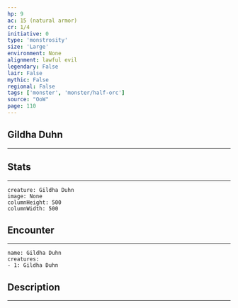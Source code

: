 ```yaml
---
hp: 9
ac: 15 (natural armor)
cr: 1/4
initiative: 0
type: 'monstrosity'    
size: 'Large'
environment: None
alignment: lawful evil
legendary: False
lair: False
mythic: False
regional: False
tags: ['monster', 'monster/half-orc']
source: "OoW"
page: 110
---
```


## Gildha Duhn
---



## Stats
---

```statblock
creature: Gildha Duhn
image: None
columnHeight: 500
columnWidth: 500
```

## Encounter
---

```encounter-table
name: Gildha Duhn
creatures:
- 1: Gildha Duhn
```

## Description
---




